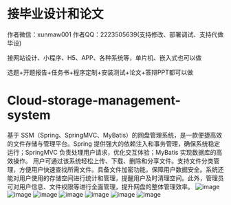 # 接毕业设计和论文
作者微信：xunmaw001  作者QQ：2223505639(支持修改、部署调试、支持代做毕设)

接网站设计、小程序、H5、APP、各种系统等，单片机、嵌入式也可以做

选题+开题报告+任务书+程序定制+安装测试+论文+答辩PPT都可以做
# Cloud-storage-management-system
基于 SSM（Spring、SpringMVC、MyBatis）的网盘管理系统，是一款便捷高效的文件存储与管理平台。Spring 提供强大的依赖注入和事务管理，确保系统稳定运行；SpringMVC 负责处理用户请求，优化交互体验；MyBatis 实现数据库的高效操作。  用户可通过该系统轻松上传、下载、删除和分享文件。支持文件分类管理，方便用户快速查找所需文件。具备文件加密功能，保障用户数据安全。系统还能对用户使用的存储空间进行统计和管理，提醒用户及时清理空间。此外，管理员可对用户信息、文件权限等进行全面管理，提升网盘的整体管理效率。 
![image](https://github.com/user-attachments/assets/02713152-2c0d-436c-b1d1-a0fa7428212a)
![image](https://github.com/user-attachments/assets/7c62001f-2f26-4c85-a1da-fa0ee1ef5401)
![image](https://github.com/user-attachments/assets/0f7eae4f-d175-4b7d-9970-7b3449e45421)
![image](https://github.com/user-attachments/assets/f098c55b-071d-4ca0-a2d1-761639f40c19)
![image](https://github.com/user-attachments/assets/70583c72-2aa5-4340-a34a-31badc219e4b)
![image](https://github.com/user-attachments/assets/c40a63ef-139b-4bc5-bf46-f46f3b6825ff)
![image](https://github.com/user-attachments/assets/ee0b3591-f454-42a8-81ff-f5d525ee553b)
